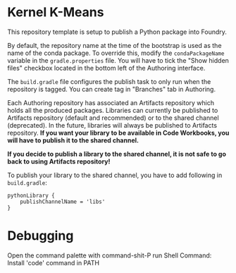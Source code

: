 # Kernel K-Means

This repository template is setup to publish a Python package into Foundry.

By default, the repository name at the time of the bootstrap is used as the name of the conda package.
To override this, modify the ``condaPackageName`` variable in the ``gradle.properties`` file. You will have to tick
the "Show hidden files" checkbox located in the bottom left of the Authoring interface.
 
The ``build.gradle`` file configures the publish task to only run when the repository is tagged.
You can create tag in "Branches" tab in Authoring.

Each Authoring repository has associated an Artifacts repository which holds all the produced packages. 
Libraries can currently be published to Artifacts repository (default and recommended) or to the shared channel (deprecated).
In the future, libraries will always be published to Artifacts repository.
**If you want your library to be available in Code Workbooks, you will have to publish it to the shared channel.**

**If you decide to publish a library to the shared channel, it is not safe to go back to using Artifacts repository!** 

To publish your library to the shared channel, you have to add following in ``build.gradle``:

```
pythonLibrary {	
    publishChannelName = 'libs'	
}
```



# Debugging
Open the command palette with command-shit-P
run Shell Command: Install 'code' command in PATH